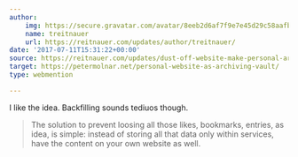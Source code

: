 ```yaml
---
author:
    img: https://secure.gravatar.com/avatar/8eeb2d6af7f9e7e45d29c58aafbb7c48?s=40&d=mm&r=g
    name: treitnauer
    url: https://reitnauer.com/updates/author/treitnauer/
date: '2017-07-11T15:31:22+00:00'
source: https://reitnauer.com/updates/dust-off-website-make-personal-archives/
target: https://petermolnar.net/personal-website-as-archiving-vault/
type: webmention

---
```


I like the idea. Backfilling sounds tediuos though.

> The solution to prevent loosing all those likes, bookmarks, entries,
> as idea, is simple: instead of storing all that data only within
> services, have the content on your own website as well.
